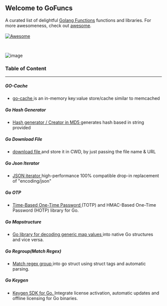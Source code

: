 ## Welcome to GoFuncs


A curated list of delightful <a href="https://github.com/codesnail21/gofuncs">Golang Functions</a>
functions and libraries. For more awesomeness, check
out <a href="https://github.com/codesnail21/gofuncs">awesome</a>.
<br/>
<br/>
[![Awesome](https://cdn.rawgit.com/sindresorhus/awesome/d7305f38d29fed78fa85652e3a63e154dd8e8829/media/badge.svg)](https://github.com/sindresorhus/awesome)

<br/>


![image](https://user-images.githubusercontent.com/87218847/181223942-6d273aa8-cc0a-4eb6-aabb-21453c76fabb.png)


### Table of Content
<hr/>

##### GO-Cache
- <a href="https://github.com/patrickmn/go-cache">go-cache </a> is an in-memory key:value store/cache similar to memcached

##### Go Hash Generator
- <a href="https://github.com/codesnail21/gomd5hash"> Hash generator / Creator in MD5 </a> generates hash based in string provided

##### Go Download File
- <a href="https://github.com/codesnail21/goDownloadFile"> download file </a> and store it in CWD, by just passing the file name & URL

##### Go Json Iterator
- <a href="https://github.com/json-iterator/go"> JSON iterator </a>  high-performance 100% compatible drop-in replacement of "encoding/json"

##### Go OTP
- <a href="https://github.com/jltorresm/otpgo"> Time-Based One-Time Password </a> (TOTP) and HMAC-Based One-Time Password (HOTP) library for Go.

##### Go Mapstructure
- <a href="https://github.com/mitchellh/mapstructure"> Go library for decoding generic map values </a> into native Go structures and vice versa.

##### Go Regroup(Match Regex)
- <a href="https://github.com/oriser/regroup">Match regex group </a> into go struct using struct tags and automatic parsing.

##### Go Keygen
- <a href="https://github.com/keygen-sh/keygen-go"> Keygen SDK for Go. </a> Integrate license activation, automatic updates and offline licensing for Go binaries.
